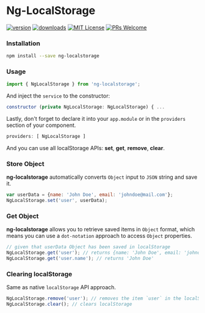 # Ng-LocalStorage
[![version](https://img.shields.io/npm/v/ng-localstorage.svg?style=flat-square)](http://npm.im/ng-localstorage) [![downloads](https://img.shields.io/npm/dm/ng-localstorage.svg?style=flat-square)](https://npm-stat.com/charts.html?package=ng-localstorage&from=2016-11-24) [![MIT License](https://img.shields.io/npm/l/ng-localstorage.svg?style=flat-square)](http://opensource.org/licenses/MIT) [![PRs Welcome](https://img.shields.io/badge/PRs-welcome-brightgreen.svg?style=flat-square)](http://makeapullrequest.com) 
 
### Installation ###
```sh
npm install --save ng-localstorage
```
### Usage ###
```javascript
import { NgLocalStorage } from 'ng-localstorage';   
```
And inject the `service` to the constructor:
```javascript
constructor (private NgLocalStorage: NgLocalStorage) { ...
```

Lastly, don't forget to declare it into your `app.module` or in the `providers` section of your component.
```javascript
providers: [ NgLocalStorage ]
```
And you can use all localStorage APIs: **set**, **get**, **remove**, **clear**.

### Store Object
**ng-localstorage** automatically converts `Object` input to `JSON` string and save it.
```javascript
var userData = {name: 'John Doe', email: 'johndoe@mail.com'};
NgLocalStorage.set('user', userData);
```

### Get Object
**ng-localstorage** allows you to retrieve saved items in `Object` format, which means you can use a `dot-notation` approach to access `Object` properties.
```javascript
// given that userData Object has been saved in localStorage
NgLocalStorage.get('user'); // returns {name: 'John Doe', email: 'johndoe@mail.com'}
NgLocalStorage.get('user.name'); // returns 'John Doe'
```

### Clearing localStorage
Same as native `localStorage` API approach.
```javascript
NgLocalStorage.remove('user'); // removes the item `user` in the localStorage list
NgLocalStorage.clear(); // clears localStorage
```